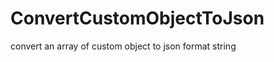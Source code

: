 ConvertCustomObjectToJson
=========================

convert an array of custom object to json format string
